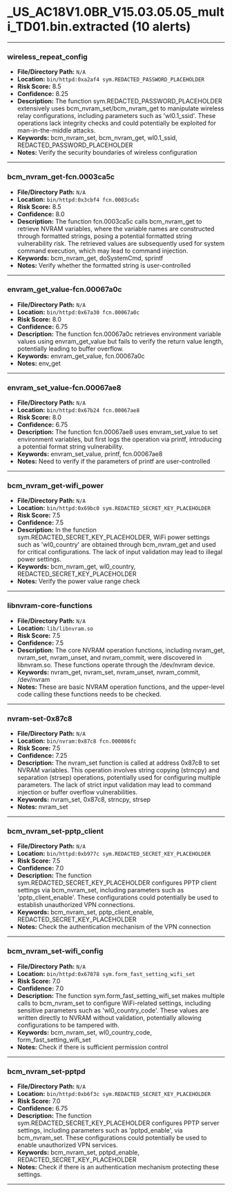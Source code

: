 # _US_AC18V1.0BR_V15.03.05.05_multi_TD01.bin.extracted (10 alerts)

---

### wireless_repeat_config

- **File/Directory Path:** `N/A`
- **Location:** `bin/httpd:0xa2af4 sym.REDACTED_PASSWORD_PLACEHOLDER`
- **Risk Score:** 8.5
- **Confidence:** 8.25
- **Description:** The function sym.REDACTED_PASSWORD_PLACEHOLDER extensively uses bcm_nvram_set/bcm_nvram_get to manipulate wireless relay configurations, including parameters such as 'wl0.1_ssid'. These operations lack integrity checks and could potentially be exploited for man-in-the-middle attacks.
- **Keywords:** bcm_nvram_set, bcm_nvram_get, wl0.1_ssid, REDACTED_PASSWORD_PLACEHOLDER
- **Notes:** Verify the security boundaries of wireless configuration

---
### bcm_nvram_get-fcn.0003ca5c

- **File/Directory Path:** `N/A`
- **Location:** `bin/httpd:0x3cbf4 fcn.0003ca5c`
- **Risk Score:** 8.5
- **Confidence:** 8.0
- **Description:** The function fcn.0003ca5c calls bcm_nvram_get to retrieve NVRAM variables, where the variable names are constructed through formatted strings, posing a potential formatted string vulnerability risk. The retrieved values are subsequently used for system command execution, which may lead to command injection.
- **Keywords:** bcm_nvram_get, doSystemCmd, sprintf
- **Notes:** Verify whether the formatted string is user-controlled

---
### envram_get_value-fcn.00067a0c

- **File/Directory Path:** `N/A`
- **Location:** `bin/httpd:0x67a30 fcn.00067a0c`
- **Risk Score:** 8.0
- **Confidence:** 6.75
- **Description:** The function fcn.00067a0c retrieves environment variable values using envram_get_value but fails to verify the return value length, potentially leading to buffer overflow.
- **Keywords:** envram_get_value, fcn.00067a0c
- **Notes:** env_get

---
### envram_set_value-fcn.00067ae8

- **File/Directory Path:** `N/A`
- **Location:** `bin/httpd:0x67b24 fcn.00067ae8`
- **Risk Score:** 8.0
- **Confidence:** 6.75
- **Description:** The function fcn.00067ae8 uses envram_set_value to set environment variables, but first logs the operation via printf, introducing a potential format string vulnerability.
- **Keywords:** envram_set_value, printf, fcn.00067ae8
- **Notes:** Need to verify if the parameters of printf are user-controlled

---
### bcm_nvram_get-wifi_power

- **File/Directory Path:** `N/A`
- **Location:** `bin/httpd:0x69bc0 sym.REDACTED_SECRET_KEY_PLACEHOLDER`
- **Risk Score:** 7.5
- **Confidence:** 7.5
- **Description:** In the function sym.REDACTED_SECRET_KEY_PLACEHOLDER, WiFi power settings such as 'wl0_country' are obtained through bcm_nvram_get and used for critical configurations. The lack of input validation may lead to illegal power settings.
- **Keywords:** bcm_nvram_get, wl0_country, REDACTED_SECRET_KEY_PLACEHOLDER
- **Notes:** Verify the power value range check

---
### libnvram-core-functions

- **File/Directory Path:** `N/A`
- **Location:** `lib/libnvram.so`
- **Risk Score:** 7.5
- **Confidence:** 7.5
- **Description:** The core NVRAM operation functions, including nvram_get, nvram_set, nvram_unset, and nvram_commit, were discovered in libnvram.so. These functions operate through the /dev/nvram device.
- **Keywords:** nvram_get, nvram_set, nvram_unset, nvram_commit, /dev/nvram
- **Notes:** These are basic NVRAM operation functions, and the upper-level code calling these functions needs to be checked.

---
### nvram-set-0x87c8

- **File/Directory Path:** `N/A`
- **Location:** `bin/nvram:0x87c8 fcn.000086fc`
- **Risk Score:** 7.5
- **Confidence:** 7.25
- **Description:** The nvram_set function is called at address 0x87c8 to set NVRAM variables. This operation involves string copying (strncpy) and separation (strsep) operations, potentially used for configuring multiple parameters. The lack of strict input validation may lead to command injection or buffer overflow vulnerabilities.
- **Keywords:** nvram_set, 0x87c8, strncpy, strsep
- **Notes:** nvram_set

---
### bcm_nvram_set-pptp_client

- **File/Directory Path:** `N/A`
- **Location:** `bin/httpd:0xb977c sym.REDACTED_SECRET_KEY_PLACEHOLDER`
- **Risk Score:** 7.5
- **Confidence:** 7.0
- **Description:** The function sym.REDACTED_SECRET_KEY_PLACEHOLDER configures PPTP client settings via bcm_nvram_set, including parameters such as 'pptp_client_enable'. These configurations could potentially be used to establish unauthorized VPN connections.
- **Keywords:** bcm_nvram_set, pptp_client_enable, REDACTED_SECRET_KEY_PLACEHOLDER
- **Notes:** Check the authentication mechanism of the VPN connection

---
### bcm_nvram_set-wifi_config

- **File/Directory Path:** `N/A`
- **Location:** `bin/httpd:0x67078 sym.form_fast_setting_wifi_set`
- **Risk Score:** 7.0
- **Confidence:** 7.0
- **Description:** The function sym.form_fast_setting_wifi_set makes multiple calls to bcm_nvram_set to configure WiFi-related settings, including sensitive parameters such as 'wl0_country_code'. These values are written directly to NVRAM without validation, potentially allowing configurations to be tampered with.
- **Keywords:** bcm_nvram_set, wl0_country_code, form_fast_setting_wifi_set
- **Notes:** Check if there is sufficient permission control

---
### bcm_nvram_set-pptpd

- **File/Directory Path:** `N/A`
- **Location:** `bin/httpd:0xb6f3c sym.REDACTED_SECRET_KEY_PLACEHOLDER`
- **Risk Score:** 7.0
- **Confidence:** 6.75
- **Description:** The function sym.REDACTED_SECRET_KEY_PLACEHOLDER configures PPTP server settings, including parameters such as 'pptpd_enable', via bcm_nvram_set. These configurations could potentially be used to enable unauthorized VPN services.
- **Keywords:** bcm_nvram_set, pptpd_enable, REDACTED_SECRET_KEY_PLACEHOLDER
- **Notes:** Check if there is an authentication mechanism protecting these settings.

---
